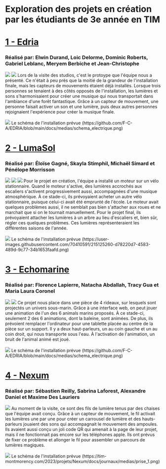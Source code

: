 <h1>Exploration des projets en création par les étudiants de 3e année en TIM</h1>
<h1><a href="https://tim-montmorency.com/2023/projets/EDRIA/docs/web/index.html">1 - Edria</a></h1>
<h3>Réalisé par: Elwin Durand, Loic Delorme, Dominic Roberts, Gabriel Leblanc, Meryem Berbiche et Jean-Christophe</h3>
<img src="medias/edria_demo.jpg">
<img src="medias/edria_demo_materiel.jpg">
Lors de la visite des studios, c'est le protoype que l'équipe nous a présenté. Ce n'était à peu près que la moitié de la grandeur de l'installation finale, mais les capteurs de mouvements étaient déjà installés. Lorsque trois personnes se tenaient à des côtés opposés de l'installation, les lumières et sons s'harmonisaient pour créer une musique qui nous transportait dans l'ambiance d'une forêt fantastique. Grâce à un capteur de mouvement, une personne faisait activer un son et une lumière, puis deux autres personnes rejoignaient l'expérience pour créer la musique finale.
<br/><br/>
<img src="medias/edria_schema.png">
Le schéma de l'installation prévue (https://github.com/F-C-A/EDRIA/blob/main/docs/medias/schema_electrique.png)
<h1><a href="https://tim-montmorency.com/2023/projets/LumaSol/docs/web/index.html">2 - LumaSol</a></h1>
<h3>Réalisé par: Éloïse Gagné, Skayla Stimphil, Michaël Simard et Pénélope Morrisson</h3>
<img src="medias/lumasol_demo_lumieres.jpg">
<img src="medias/lumasol_demo_velo.jpg">
<img src="medias/lumasol_demo_moteur.jpg">
Pour le projet en création, l'équipe a installé un moteur sur un vélo stationnaire. Quand le moteur s'active, des lumières accrochés aux escaliers s'activent progressivement aussi, accompagnées d'une musique atmosphérique. À ce stade-ci, ils prévoyaient acheter un autre vélo stationnaire, puisque celui-ci avait été emprunté de l'école. Le moteur avait quelques problèmes aussi, il ne semblait pas bien s'attacher aux roues et ne marchait que si on le tournait manuellement. Pour le projet final, ils prévoyaient attacher les lumières à un arbre au lieu d'escaliers et, bien sûr, régler ces quelques problèmes. Ces lumières représenteraient les différentes saisons de l'année.
<br/><br/>
<img src="medias/lumasol_schema.png">
Le schéma de l'installation prévue (https://user-images.githubusercontent.com/70410591/215125260-d78220d7-4583-489d-9c77-34b1653faafd.png)
<h1><a href="https://tim-montmorency.com/2023/projets/Echomarine/docs/web/index.html">3 - Echomarine</a></h1>
<h3>Réalisé par: Florence Lapierre, Natacha Abdallah, Tracy Gua et Maria Laura Coronel</h3>
<img src="medias/echomarine_demo.png">
<img src="medias/echomarine_ordinateur.png">
Ce projet nous place dans une pièce de 4 rideaux, sur lesquels sont projectés un univers sous-marin. Grâce à une interface web, on peut jouer une animation de l'un des 6 animals marins proposés. À ce stade-ci, seulement 2 des 6 animations, dont la baleine, sont animées. De plus, ils prévoient remplacer l'ordinateur pour une tablette placée au centre de la pièce sur un support. Il y a deux haut-parleurs, un au coin gauche et un au coin droit, qui nous transporte sous l'eau. À l'activation de l'animation, un bruit de l'animal animé est joué.
<br/><br/>
<img src="medias/echomarine_schema.png">
Le schéma de l'installation prévue (https://github.com/F-C-A/EDRIA/blob/main/docs/medias/schema_electrique.png)
<h1><a href="https://tim-montmorency.com/2023/projets/Nexum/docs/web/index.html">4 - Nexum</a></h1>
<h3>Réalisé par: Sébastien Reilly, Sabrina Laforest, Alexandre Daniel et Maxime Des Lauriers</h3>
<img src="medias/nexum_demo_lumieres.jpg">
Au moment de la visite, ce sont des fils de lumière tenus par des chaises que l'équipe avait conçu. Grâce à un capteur de mouvement, le fil activait les lumières une par une pour créer un carrousel de lumière et des hauts-parleurs jouaient des sons qui accompagnait le mouvement des ampoules. Ils avaient aussi conçu un joli code QR qui amenait à la page de leur projet, mais il ne fonctionnait pas encore sur les téléphones apple. Ils ont prévus de fixer ce problème et allonger le fil pour assembler un parcours de lumières magiques.
<br/><br/>
<img src="medias/nexum_schema.png">
Le schéma de l'installation prévue (https://tim-montmorency.com/2023/projets/Nexum/docs/journaux/medias/prise_1.png)
